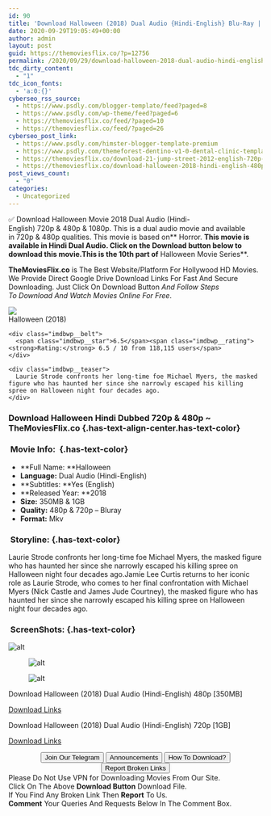 ```yaml
---
id: 90
title: 'Download Halloween (2018) Dual Audio {Hindi-English} Blu-Ray || 480p [350MB] || 720p [1GB]'
date: 2020-09-29T19:05:49+00:00
author: admin
layout: post
guid: https://themoviesflix.co/?p=12756
permalink: /2020/09/29/download-halloween-2018-dual-audio-hindi-english-blu-ray-480p-350mb-720p-1gb/
tdc_dirty_content:
  - "1"
tdc_icon_fonts:
  - 'a:0:{}'
cyberseo_rss_source:
  - https://www.psdly.com/blogger-template/feed?paged=8
  - https://www.psdly.com/wp-theme/feed?paged=6
  - https://themoviesflix.co/feed/?paged=10
  - https://themoviesflix.co/feed/?paged=26
cyberseo_post_link:
  - https://www.psdly.com/himster-blogger-template-premium
  - https://www.psdly.com/themeforest-dentino-v1-0-dental-clinic-template-kit-28409821
  - https://themoviesflix.co/download-21-jump-street-2012-english-720p-1080p/
  - https://themoviesflix.co/download-halloween-2018-hindi-english-480p-720p/
post_views_count:
  - "0"
categories:
  - Uncategorized
---
```

✅ Download Halloween&nbsp;Movie&nbsp;2018 Dual Audio (Hindi-English)&nbsp;720p&nbsp;&&nbsp;480p&nbsp;& 1080p. This is&nbsp;a&nbsp;dual audio&nbsp;movie and available in&nbsp;720p&nbsp;&&nbsp;480p&nbsp;qualities. This movie is based on**&nbsp;Horror.&nbsp;**This movie is available in Hindi Dual Audio. Click on the Download button below to download this movie.This is the 10th part of**&nbsp;Halloween Movie Series**.

**TheMoviesFlix.co**&nbsp;is The Best Website/Platform For Hollywood HD Movies. We Provide Direct Google Drive Download Links For Fast And Secure Downloading. Just Click On Download Button&nbsp;_And Follow Steps To&nbsp;Download And Watch Movies Online For Free_.

<div class="imdbwp imdbwp--movie dark">
  <div class="imdbwp__thumb">
    <a class="imdbwp__link" target="_blank" title="Halloween" href="https://www.imdb.com/title/tt1502407/" rel="nofollow noopener noreferrer"><img class="imdbwp__img" src="https://m.media-amazon.com/images/M/MV5BMmMzNjJhYjUtNzFkZi00MWQ4LWJiMDEtYWM0NTAzNGZjMTI3XkEyXkFqcGdeQXVyOTE2OTMwNDk@._V1_SX300.jpg" /></a>
  </div>
  
  <div class="imdbwp__content">
    <div class="imdbwp__header">
      <span class="imdbwp__title">Halloween</span> (2018)
    </div>
    
    <div class="imdbwp__belt">
      <span class="imdbwp__star">6.5</span><span class="imdbwp__rating"><strong>Rating:</strong> 6.5 / 10 from 118,115 users</span>
    </div>
    
    <div class="imdbwp__teaser">
      Laurie Strode confronts her long-time foe Michael Myers, the masked figure who has haunted her since she narrowly escaped his killing spree on Halloween night four decades ago.
    </div>
  </div>
</div>

### Download Halloween Hindi&nbsp;Dubbed 720p & 480p ~ TheMoviesFlix.co {.has-text-align-center.has-text-color}

### &nbsp;Movie Info:&nbsp; {.has-text-color}

  * **Full Name:&nbsp;**Halloween
  * **Language:**&nbsp;Dual Audio (Hindi-English)
  * **Subtitles:&nbsp;**Yes (English)
  * **Released Year:&nbsp;**2018
  * **Size:**&nbsp;350MB & 1GB
  * **Quality:**&nbsp;480p & 720p – Bluray
  * **Format:**&nbsp;Mkv

### &nbsp;Storyline: {.has-text-color}

Laurie Strode confronts her long-time foe Michael Myers, the masked figure who has haunted her since she narrowly escaped his killing spree on Halloween night four decades ago.Jamie Lee Curtis returns to her iconic role as Laurie Strode, who comes to her final confrontation with Michael Myers (Nick Castle and James Jude Courtney), the masked figure who has haunted her since she narrowly escaped his killing spree on Halloween night four decades ago.

### &nbsp;ScreenShots: {.has-text-color}<figure class="wp-block-image alignwide">

![alt](https://imagecurl.com/images/03404604044761256082_thumb.png) </figure> <figure class="wp-block-image alignwide">![alt](https://imagecurl.com/images/62447156391082947848_thumb.png)</figure> <figure class="wp-block-image alignwide">![alt](https://imagecurl.com/images/07945362511206836082_thumb.png)</figure> 

<p class="has-text-align-center has-text-color has-medium-font-size">
  Download Halloween (2018) Dual Audio (Hindi-English) 480p [350MB]
</p>

<span class="mb-center maxbutton-3-center"><span class="maxbutton-3-container mb-container"><a class="maxbutton-3 maxbutton maxbutton-post-button" target="_blank" rel="nofollow noopener noreferrer" href="https://coinquint.com/a11858/"><span class="mb-text">Download Links</span></a></span></span>

<p class="has-text-align-center has-text-color has-medium-font-size">
  Download Halloween (2018) Dual Audio (Hindi-English) 720p [1GB]
</p>

<span class="mb-center maxbutton-3-center"><span class="maxbutton-3-container mb-container"><a class="maxbutton-3 maxbutton maxbutton-post-button" target="_blank" rel="nofollow noopener noreferrer" href="https://coinquint.com/a11860/"><span class="mb-text">Download Links</span></a></span></span>

<center>
</center>

<center>
  <a href="https://t.me/themoviesflixcom" target="_blank" data-wpel-link="external" rel="nofollow external noopener noreferrer"><button class="button button5">Join Our Telegram</button></a> <a href="https://themoviesflix.co/download-halloween-2018-hindi-english-480p-720p/#" target="_blank" data-wpel-link="external" rel="nofollow external noopener noreferrer"><button class="button button5">Announcements</button></a> <a href="https://themoviesflix.com/how-to-download/" target="_blank" data-wpel-link="external" rel="nofollow external noopener noreferrer"><button class="button button5">How To Download?</button></a> <a href="https://themoviesflix.co/download-halloween-2018-hindi-english-480p-720p/#" target="_blank" data-wpel-link="external" rel="nofollow external noopener noreferrer"><button class="button button5">Report Broken Links</button></a>
</center>

<div class="alert alert-danger">
  Please Do Not Use VPN for Downloading Movies From Our Site.
</div>

<div class="alert alert-success">
  Click On The Above <strong>Download Button</strong> Download File.
</div>

<div class="alert alert-warning">
  If You Find Any Broken Link Then <strong>Report</strong> To Us.
</div>

<div class="alert alert-info">
  <strong>Comment</strong> Your Queries And Requests Below In The Comment Box.
</div>